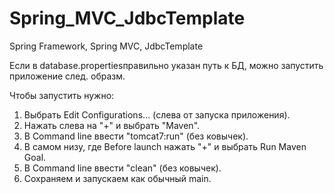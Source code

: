# Spring_MVC_JdbcTemplate
Spring Framework, Spring MVC, JdbcTemplate

Если в database.propertiesправильно указан путь к БД, можно запустить приложение след. образм. 

Чтобы запустить нужно: 
1. Выбрать Edit Configurations... (слева от запуска приложения).
2. Нажать слева на "+" и выбрать "Maven".
3. В Command line ввести "tomcat7:run" (без ковычек).
4. В самом низу, где Before launch нажать "+" и выбрать Run Maven Goal. 
5. В Command line ввести "clean" (без ковычек). 
6. Сохраняем и запускаем как обычный main. 
